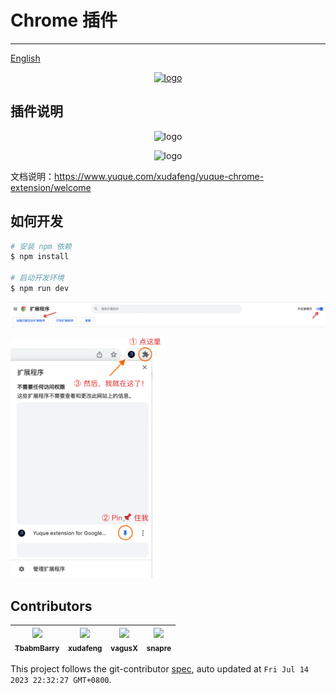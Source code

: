 # Chrome 插件

---

[English](README.en.md)

<p align="center">
  <a href="https://www.yuque.com/xudafeng/yuque-chrome-extension/welcome">
    <img
      alt="logo"
      src="./resources/logo.png"
      width="200"
    />
  </a>
</p>

## 插件说明

<p align="center">
  <img
    alt="logo"
    src="./resources/demo-1.gif"
    width="600"
  />
</p>

<p align="center">
  <img
    alt="logo"
    src="./resources/demo-2.gif"
    width="600"
  />
</p>

文档说明：https://www.yuque.com/xudafeng/yuque-chrome-extension/welcome

## 如何开发

```bash
# 安装 npm 依赖
$ npm install

# 启动开发环境
$ npm run dev
```

<img
  alt="logo"
  src="./resources/dev-1.png"
  width="750"
/>

<img
  alt="logo"
  src="./resources/dev-2.png"
  width="240"
/>

<!-- GITCONTRIBUTOR_START -->

## Contributors

|[<img src="https://avatars.githubusercontent.com/u/71264455?v=4" width="100px;"/><br/><sub><b>TbabmBarry</b></sub>](https://github.com/TbabmBarry)<br/>|[<img src="https://avatars.githubusercontent.com/u/1011681?v=4" width="100px;"/><br/><sub><b>xudafeng</b></sub>](https://github.com/xudafeng)<br/>|[<img src="https://avatars.githubusercontent.com/u/6828924?v=4" width="100px;"/><br/><sub><b>vagusX</b></sub>](https://github.com/vagusX)<br/>|[<img src="https://avatars.githubusercontent.com/u/52845048?v=4" width="100px;"/><br/><sub><b>snapre</b></sub>](https://github.com/snapre)<br/>|
| :---: | :---: | :---: | :---: |


This project follows the git-contributor [spec](https://github.com/xudafeng/git-contributor), auto updated at `Fri Jul 14 2023 22:32:27 GMT+0800`.

<!-- GITCONTRIBUTOR_END -->
